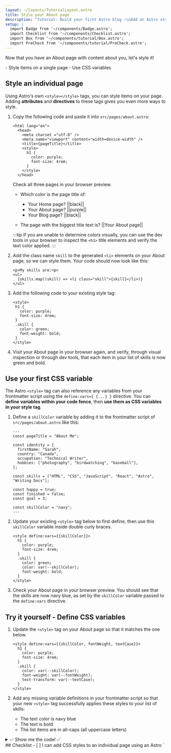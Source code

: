 ```yaml
---
layout: ~/layouts/TutorialLayout.astro
title: Style your About page
description: "Tutorial: Build your first Astro blog —\nAdd an Astro style tag for scoped styling on the page"
setup: |
  import Badge from '~/components/Badge.astro';
  import Checklist from '~/components/Checklist.astro';
  import Box from '~/components/tutorial/Box.astro';
  import PreCheck from '~/components/tutorial/PreCheck.astro';
---
```

Now that you have an About page with content about you, let's style it!

<PreCheck>
  - Style items on a single page
  - Use CSS variables
</PreCheck>


## Style an individual page

Using Astro's own `<style></style>` tags, you can style items on your page. Adding **attributes** and **directives** to these tags gives you even more ways to style.

1. Copy the following code and paste it into `src/pages/about.astro`:

    ```astro title="src/pages/about.astro" ins={6-11}
    <html lang="en">
      <head>
        <meta charset ="utf-8" />
        <meta name="viewport" content="width=device-width" />
        <title>{pageTitle}</title>
        <style>
          h1 {
            color: purple;
            font-size: 4rem;
          }
        </style>
      </head> 

    ```

    Check all three pages in your browser preview.
    
    - Which color is the page title of:

        - Your Home page?  ||black||
        - Your About page? ||purple||
        - Your Blog page? ||black||

    - The page with the biggest title text is? ||Your About page||

    :::tip
    If you are unable to determine colors visually, you can use the dev tools in your browser to inspect the `<h1>` title elements and verify the text color applied.
    :::

2. Add the class name `skill` to the generated `<li>` elements on your About page, so we can style them. Your code should now look like this:

    ```astro title="src/pages/about.astro" 'class="skill"'
    <p>My skills are:<p>
    <ul>
      {skills.map((skill) => <li class="skill">{skill}</li>)}
    </ul>
    ```

3. Add the following code to your existing style tag:

     ```astro title="src/pages/about.astro" ins={6-9}
    <style>
      h1 {
        color: purple;
        font-size: 4rem;
      }
      .skill {
        color: green;
        font-weight: bold;
      }
    </style>
    ```



  4. Visit your About page in your browser again, and verify, through visual inspection or through dev tools, that each item in your list of skills is now green and bold.

## Use your first CSS variable
The Astro `<style>` tag can also reference any variables from your frontmatter script using the `define:vars={ {...} }` directive. You can **define variables within your code fence**, then **use them as CSS variables in your style tag**.

1. Define a `skillColor` variable by adding it to the frontmatter script of `src/pages/about.astro` like this:

    ```astro title="src/pages/about.astro" ins={17}
    ---
    const pageTitle = "About Me";

    const identity = {
      firstName: "Sarah",
      country: "Canada",
      occupation: "Technical Writer",
      hobbies: ["photography", "birdwatching", "baseball"],
    };

    const skills = ["HTML", "CSS", "JavaScript", "React", "Astro", "Writing Docs"];

    const happy = true;
    const finished = false;
    const goal = 3;
  
    const skillColor = "navy";
    ---
    ```

2. Update your existing `<style>` tag below to first define, then use this `skillColor` variable inside double curly braces.

    ```astro title="src/pages/about.astro" "define:vars={{skillColor}}" "var(--skillColor)" del={7} ins={8}
    <style define:vars={{skillColor}}> 
      h1 {
        color: purple;
        font-size: 4rem;
      }
      .skill {
        color: green;
        color: var(--skillColor);
        font-weight: bold;
      }
    </style>
    ```

3. Check your About page in your browser preview. You should see that the skills are now navy blue, as set by the `skillColor` variable passed to the `define:vars` directive.

<Box icon="puzzle-piece">

## Try it yourself - Define CSS variables
 
 1. Update the `<style>` tag on your About page so that it matches the one below. 

    ```astro title="src/pages/about.astro"
    <style define:vars={{skillColor, fontWeight, textCase}}>
      h1 {
        color: purple;
        font-size: 4rem;
      }
      .skill {
        color: var(--skillColor);
        font-weight: var(--fontWeight);
        text-transform: var(--textCase);
      }
    </style>
    ```
 
 2. Add any missing variable definitions in your frontmatter script so that your new `<style>` tag successfully applies these styles to your list of skills:
    - The text color is navy blue
    - The text is bold
    - The list items are in all-caps (all uppercase letters)

<details>
<summary>✅ Show me the code! ✅</summary>

```astro title="src/pages/about.astro" ins={18-19}
---
const pageTitle = "About Me";

const identity = {
  firstName: "Sarah",
  country: "Canada",
  occupation: "Technical Writer",
  hobbies: ["photography", "birdwatching", "baseball"],
};

const skills = ["HTML", "CSS", "JavaScript", "React", "Astro", "Writing Docs"];

const happy = true;
const finished = false;
const goal = 3;

const skillColor = "navy";
const fontWeight = "bold";
const textCase = "uppercase";
---
```
</details>

</Box>



<Box icon="check-list">
## Checklist

<Checklist>
- [ ] I can add CSS styles to an individual page using an Astro `<style>` tag.
- [ ] I can use variables to style elements on the page.
</Checklist>
</Box>

### Resources
- [Astro syntax vs JSX - comparison](/en/core-concepts/astro-components/#differences-between-astro-and-jsx)

- [Astro `<style>` tag](/en/guides/styling/#styling-in-astro)

- [CSS variables in Astro](/en/guides/styling/#css-variables)



